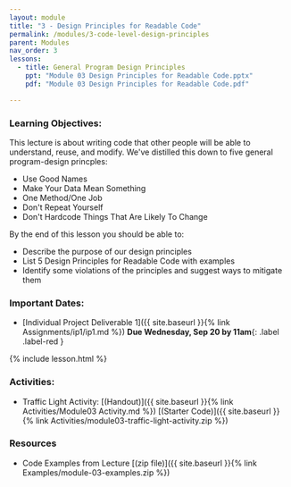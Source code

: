 ```yaml
---
layout: module
title: "3 - Design Principles for Readable Code"
permalink: /modules/3-code-level-design-principles
parent: Modules
nav_order: 3
lessons: 
  - title: General Program Design Principles
    ppt: "Module 03 Design Principles for Readable Code.pptx"
    pdf: "Module 03 Design Principles for Readable Code.pdf"

---
```

### Learning Objectives:
This lecture is about writing code that other people will be able to understand, reuse, and modify.  We've distilled this down to five general program-design princples:
* Use Good Names
* Make Your Data Mean Something
* One Method/One Job
* Don't Repeat Yourself
* Don't Hardcode Things That Are Likely To Change

By the end of this lesson you should be able to:
* Describe the purpose of our design principles 
* List 5 Design Principles for Readable Code with examples
* Identify some violations of the principles and suggest ways to mitigate them 

### Important Dates:
* [Individual Project Deliverable 1]({{ site.baseurl }}{% link Assignments/ip1/ip1.md %}) **Due Wednesday, Sep 20 by 11am**{: .label .label-red }

{% include lesson.html %}

### Activities:
* Traffic Light Activity: [(Handout)]({{ site.baseurl }}{% link Activities/Module03 Activity.md %}) [(Starter Code)]({{ site.baseurl }}{% link Activities/module03-traffic-light-activity.zip %}) 

### Resources

* Code Examples from Lecture [(zip file)]({{ site.baseurl }}{% link Examples/module-03-examples.zip %}) 
